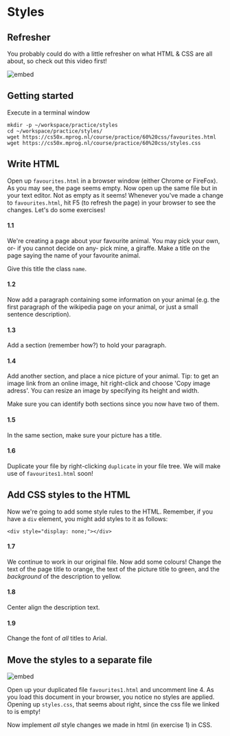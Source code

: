 # Styles

## Refresher

You probably could do with a little refresher on what HTML & CSS are all about, so check out this video first!

![embed](https://www.youtube.com/embed/dM5V1epAbSs)

## Getting started

Execute in a terminal window

    mkdir -p ~/workspace/practice/styles
    cd ~/workspace/practice/styles/
    wget https://cs50x.mprog.nl/course/practice/60%20css/favourites.html
    wget https://cs50x.mprog.nl/course/practice/60%20css/styles.css

## Write HTML

Open up `favourites.html` in a browser window (either Chrome or FireFox). As you may see, the page seems empty. Now open up the same file but in your text editor. Not as empty as it seems! Whenever you've made a change to `favourites.html`, hit F5 (to refresh the page) in your browser to see the changes. Let's do some exercises!

#### 1.1

We're creating a page about your favourite animal. You may pick your own, or- if you cannot decide on any- pick mine, a giraffe. Make a title on the page saying the name of your favourite animal.

Give this title the class `name`.

#### 1.2

Now add a paragraph containing some information on your animal (e.g. the first paragraph of the wikipedia page on your animal, or just a small sentence description).

#### 1.3

Add a section (remember how?) to hold your paragraph.

#### 1.4

Add another section, and place a nice picture of your animal. Tip: to get an image link from an online image, hit right-click and choose 'Copy image adress'. You can resize an image by specifying its height and width.

Make sure you can identify both sections since you now have two of them.

#### 1.5

In the same section, make sure your picture has a title.

#### 1.6

Duplicate your file by right-clicking `duplicate` in your file tree. We will make use of `favourites1.html` soon!

## Add CSS styles to the HTML

Now we're going to add some style rules to the HTML. Remember, if you have a `div` element, you might add styles to it as follows:

    <div style="display: none;"></div>

#### 1.7

We continue to work in our original file. Now add some colours! Change the text of the page title to orange, the text of the picture title to green, and the _background_ of the description to yellow.

#### 1.8

Center align the description text.

#### 1.9

Change the font of *all* titles to Arial.

## Move the styles to a separate file

![embed](https://www.youtube.com/embed/G9mq8-DLVAg)

Open up your duplicated file `favourites1.html` and uncomment line 4. As you load this document in your browser, you notice no styles are applied. Opening up `styles.css`, that seems about right, since the css file we linked to is empty!

Now implement *all* style changes we made in html (in exercise 1) in CSS.
